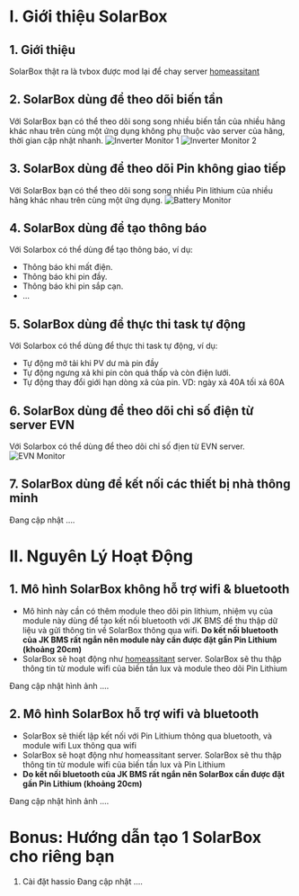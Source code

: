 # I. Giới thiệu SolarBox

## 1. Giới thiệu
SolarBox thật ra là tvbox được mod lại để chay server [homeassitant](https://www.home-assistant.io/) 

<!--
Demo: https://demo-solar.xuantran.uk
user: demo
password: demo
-->

## 2. SolarBox dùng để theo dõi biến tần
Với SolarBox bạn có thể theo dõi song song nhiều biến tần của nhiều hãng khác nhau trên cùng một ứng dụng không phụ thuộc vào server của hãng, thời gian cập nhật nhanh.
![Inverter Monitor 1](pic/InverterMonitor1.jpg) ![Inverter Monitor 2](pic/InverterMonitor2.jpg)

## 3. SolarBox dùng để theo dõi Pin không giao tiếp
Với SolarBox bạn có thể theo dõi song song nhiều Pin lithium của nhiều hãng khác nhau trên cùng một ứng dụng.
![Battery Monitor](pic/battMonior.jpg)
## 4. SolarBox dùng để tạo thông báo
Với Solarbox có thể dùng để tạo thông báo, ví dụ: 
- Thông báo khi mất điện.
- Thông báo khi pin đầy.
- Thông báo khi pin sắp cạn.
- ...

## 5. SolarBox dùng để thực thi task tự động
Với Solarbox có thể dùng để thực thi task tự động, ví dụ:
- Tự động mở tải khi PV dư mà pin đầy
- Tự động ngưng xả khi pin còn quá thấp và còn điện lưới.
- Tự động thay đổi giới hạn dòng xả của pin. VD: ngày xả 40A tối xả 60A

## 6. SolarBox dùng để theo dõi chỉ số điện từ server EVN
Với Solarbox có thể dùng để theo dõi chỉ số địen từ EVN server.
![EVN Monitor](pic/evn_monitor.jpg)

## 7. SolarBox dùng để kết nối các thiết bị nhà thông minh
Đang cập nhật .... 

# II. Nguyên Lý Hoạt Động
## 1. Mô hình SolarBox không hỗ trợ wifi & bluetooth
- Mô hình này cần có thêm module theo dõi pin lithium, nhiệm vụ của module này dùng để tạo kết nối bluetooth với JK BMS để thu thập dữ liệu và gửi thông tin về SolarBox thông qua wifi. **Do kết nối bluetooth của JK BMS rất ngắn nên module này cần được đặt gần Pin Lithium (khoảng 20cm)**
- SolarBox sẽ hoạt động như [homeassitant](https://www.home-assistant.io/) server. SolarBox sẽ thu thập thông tin từ module wifi của biến tần lux và module theo dõi Pin Lithium

Đang cập nhật hình ảnh .... 

## 2. Mô hình SolarBox hỗ trợ wifi và bluetooth
- SolarBox sẽ thiết lập kết nối với Pin Lithium thông qua bluetooth, và module wifi Lux thông qua wifi
- SolarBox sẽ hoạt động như homeassitant server. SolarBox sẽ thu thập thông tin từ module wifi của biến tần lux và Pin Lithium
- **Do kết nối bluetooth của JK BMS rất ngắn nên SolarBox cần được đặt gần Pin Lithium (khoảng 20cm)**

Đang cập nhật hình ảnh .... 
<!--
# III. Thông tin cần thiết để có thể cài đặt SolarBox 
## 1. Để giao tiếp với biến tần
- Địa chỉ IP của nội bộ của biến tần (có thể hỗ trợ từ xa)
- Thông tin đăng nhập của module wifi của biến tần (mặc định admin/admin)(có thể hỗ trợ kiểm tra)
- Số S/N của module wifi của biến tần (có thể xem tem dán trên module wifi hoặc app lux)
![Module wifi](pic/luxDongle.jpeg)
- Số seri biến tần của bạn (có thể kiểm tra trên app lux)
## 2. Để giao tiếp với Pin Lithium
- Tên và mật khẩu wifi của bạn nếu sử dụng mô hình #1
- Địa chỉ mac của BMS JK (có thể hỗ trợ từ xa)

# IV. Hướng dẫn cài đặt và sử dụng
## 1. Đăng nhập homeassitant
[[SolarBox] Đăng nhập homeassistant](https://www.youtube.com/watch?v=Zfy2XWQpMYM)
## 2. Thiết lập kết nối đến biến tần
### a. Thiết lập biến tần

Để tránh các vấn đề phát sinh, bạn nên đảm bảo rằng Biến tần của bạn có địa chỉ IP tĩnh hoặc được đặt DHCP Reservation từ router của bạn. Điều này sẽ đảm bảo rằng địa chỉ IP của nó sẽ không thay đổi khi khởi động lại.

Chúng ta cần cấu hình nó để mở một cổng khác mà chúng ta có thể giao tiếp. Mở trình duyệt web đến IP của datalogger của bạn (có thể phải kiểm tra máy chủ DHCP để tìm nó) và đăng nhập với tên người dùng/mật khẩu admin/admin. Nhấp vào English ở góc trên bên phải :)

Bạn sẽ thấy:

![](pic/lux_run_state.png)
Nhấp vào Network Setting trong menu. Bạn sẽ thấy hai biểu mẫu, biểu mẫu trên cùng được điền với IP của LuxPower ở Trung Quốc - biểu mẫu thứ hai chúng ta có thể sử dụng. Cấu hình nó để trông giống như bên dưới và lưu lại:

![](pic/lux_network_setting.png)

Sau khi datalogger khởi động lại (chỉ mất vài giây và không ảnh hưởng đến hoạt động chính của biến tần, nó sẽ tiếp tục hoạt động bình thường), cổng 8000 trên IP của biến tần của bạn sẽ có thể truy cập được từ SolarBox. 

### b. Thiết lập kết nối
1. Settings > Devices and Services > Add Integration trong Home Assistant.
2. Search for "LuxPower Inverter".

![Integration Setup](https://user-images.githubusercontent.com/64648444/169526481-d261df8b-ecaa-48c4-a6df-f7abae382316.png)

3. Điền IP, Cổng (8000), số serial của dongle và số serial của biến tần (có sẵn trên trang web Lux tại server.luxpowertek.com).

![Integration Details](https://user-images.githubusercontent.com/64648444/169526428-a508e905-19ef-45e5-ab2c-185b454489e3.png)

4. Sau khi thêm tích hợp, bạn sẽ thấy một số cảm biến trong Home Assistant.

![HA Sensors](https://user-images.githubusercontent.com/64648444/169526605-0f667815-87dc-4ab7-86f5-dbffe85ff765.png)

[Video [SolarBox] Kết nối với biến tần](https://www.youtube.com/watch?v=g12Ak6pNzmc)
## 3. Thiết lập kết nối đến pin Lithium

### a. Kết nối pin Lithium thông qua module esp
1. Cấp nguồn cho module thay đổi pin bằng cốc sạc điện thoại và đặt module gần pin (khoảng 20cm)

2. Ngắt kết nối app BMS trên điện thoại thông minh, tạm thời tắt bluetooth của điện thoại

3. Xác định đia chỉ MAC của module BMS JK

- Vào địa chỉ ``http://<solarbox IP>:6052``

- Chọn logs:

![](pic/bms_findmac.png)

- Xác định được địa chỉ MAC của BMS:

![](pic/mac_bms.png)

4. Nạp lại chương trình cho module theo dõi pin với địa chỉ MAC của bạn

- Chọn edit bên phần nạp chương trình

![](pic/edit_programing.png)

- Thay đổi địa chỉ mac ở dòng số 5

![](pic/mac_edit.png)

- Chọn install và chờ khoảng 10p để nạp lại chương trình

![](pic/bms_install.png)
-->
# Bonus: Hướng dẫn tạo 1 SolarBox cho riêng bạn

1. Cài đặt hassio
Đang cập nhật .... 
